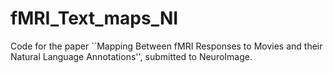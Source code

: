 # fMRI_Text_maps_NI
Code for the paper ``Mapping Between fMRI Responses to Movies and their Natural Language Annotations'', submitted to NeuroImage. 
